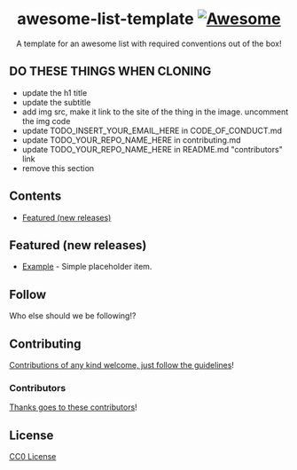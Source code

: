 <div align="center">

<!-- title -->

# awesome-list-template [![Awesome](https://awesome.re/badge.svg)](https://awesome.re)

<!-- subtitle -->

A template for an awesome list with required conventions out of the box!

<!-- image -->

<!-- <a href="" target="_blank" rel="noopener noreferrer">
  <img src="" />
</a> -->

</div>

## DO THESE THINGS WHEN CLONING

- update the h1 title
- update the subtitle
- add img src, make it link to the site of the thing in the image. uncomment the img code
- update TODO_INSERT_YOUR_EMAIL_HERE in CODE_OF_CONDUCT.md
- update TODO_YOUR_REPO_NAME_HERE in contributing.md
- update TODO_YOUR_REPO_NAME_HERE in README.md "contributors" link
- remove this section

<!-- TOC -->

## Contents

- [Featured (new releases)][featured-content]

<!-- CONTENT -->

## Featured (new releases)

- [Example][example] - Simple placeholder item.

<!-- END CONTENT -->

## Follow

<!-- list people worth following on social sites (twitter, linkedin, github, youtube etc.) -->

Who else should we be following!?

## Contributing

[Contributions of any kind welcome, just follow the guidelines][contributing]!

### Contributors

[Thanks goes to these contributors][contributors]!

## License

[CC0 License][license]

<!-- LINKS -->
<!-- toc -->

[featured-content]: #featured-new-releases

<!-- content -->

[example]: https://example.com

<!-- end content -->

[contributing]: contributing.md
[contributors]: https://gitlab.com/TODO_YOUR_REPO_NAME_HERE/graphs/master
[license]: LICENSE
